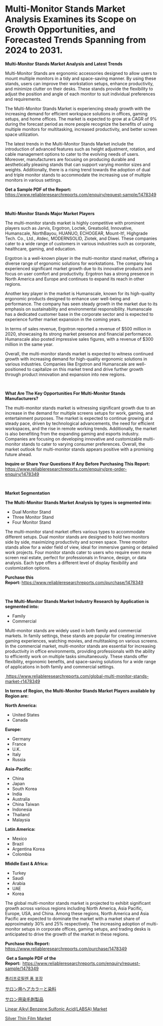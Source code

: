 <p><h1>Multi-Monitor Stands Market Analysis Examines its Scope on Growth Opportunities, and Forecasted Trends Spanning from 2024 to 2031.</h1></p><p><strong>Multi-Monitor Stands Market Analysis and Latest Trends</strong></p>
<p><p>Multi-Monitor Stands are ergonomic accessories designed to allow users to mount multiple monitors in a tidy and space-saving manner. By using these stands, users can improve their workstation setups, enhance productivity, and minimize clutter on their desks. These stands provide the flexibility to adjust the position and angle of each monitor to suit individual preferences and requirements.</p><p>The Multi-Monitor Stands Market is experiencing steady growth with the increasing demand for efficient workspace solutions in offices, gaming setups, and home offices. The market is expected to grow at a CAGR of 9% during the forecast period as more people recognize the benefits of using multiple monitors for multitasking, increased productivity, and better screen space utilization.</p><p>The latest trends in the Multi-Monitor Stands Market include the introduction of advanced features such as height adjustment, rotation, and cable management options to cater to the evolving needs of users. Moreover, manufacturers are focusing on producing durable and aesthetically pleasing stands that can support varying monitor sizes and weights. Additionally, there is a rising trend towards the adoption of dual and triple monitor stands to accommodate the increasing use of multiple monitors in various settings.</p></p>
<p><strong>Get a Sample PDF of the Report:&nbsp;</strong> <a href="https://www.reliableresearchreports.com/enquiry/request-sample/1478349">https://www.reliableresearchreports.com/enquiry/request-sample/1478349</a></p>
<p>&nbsp;</p>
<p><strong>Multi-Monitor Stands Major Market Players</strong></p>
<p><p>The multi-monitor stands market is highly competitive with prominent players such as Jarvis, Ergotron, Loctek, Greatsolid, Innovative, Humanscale, NorthBayou, HUANUO, ECHOGEAR, Mount-It!, Highgrade Tech. Co., Ltd., Atdec, MODERNSOLID, Ziotek, and Diwei. These companies cater to a wide range of customers in various industries such as corporate, healthcare, gaming, and education.</p><p>Ergotron is a well-known player in the multi-monitor stand market, offering a diverse range of ergonomic solutions for workstations. The company has experienced significant market growth due to its innovative products and focus on user comfort and productivity. Ergotron has a strong presence in North America and Europe and continues to expand its reach in other regions.</p><p>Another key player in the market is Humanscale, known for its high-quality ergonomic products designed to enhance user well-being and performance. The company has seen steady growth in the market due to its emphasis on sustainability and environmental responsibility. Humanscale has a dedicated customer base in the corporate sector and is expected to experience further market expansion in the coming years.</p><p>In terms of sales revenue, Ergotron reported a revenue of $500 million in 2020, showcasing its strong market presence and financial performance. Humanscale also posted impressive sales figures, with a revenue of $300 million in the same year.</p><p>Overall, the multi-monitor stands market is expected to witness continued growth with increasing demand for high-quality ergonomic solutions in various industries. Companies like Ergotron and Humanscale are well-positioned to capitalize on this market trend and drive further growth through product innovation and expansion into new regions.</p></p>
<p>&nbsp;</p>
<p><strong>What Are The Key Opportunities For Multi-Monitor Stands Manufacturers?</strong></p>
<p><p>The multi-monitor stands market is witnessing significant growth due to an increase in the demand for multiple screens setups for work, gaming, and entertainment purposes. The market is expected to continue growing at a steady pace, driven by technological advancements, the need for efficient workspaces, and the rise in remote working trends. Additionally, the market is also benefiting from the expanding gaming and esports industry. Companies are focusing on developing innovative and customizable multi-monitor stands to cater to varying consumer preferences. Overall, the market outlook for multi-monitor stands appears positive with a promising future ahead.</p></p>
<p><strong>Inquire or Share Your Questions If Any Before Purchasing This Report:</strong> <a href="https://www.reliableresearchreports.com/enquiry/pre-order-enquiry/1478349">https://www.reliableresearchreports.com/enquiry/pre-order-enquiry/1478349</a></p>
<p>&nbsp;</p>
<p><strong>Market Segmentation</strong></p>
<p><strong>The Multi-Monitor Stands Market Analysis by types is segmented into:</strong></p>
<p><ul><li>Dual Monitor Stand</li><li>Three Monitor Stand</li><li>Four Monitor Stand</li></ul></p>
<p><p>The multi-monitor stand market offers various types to accommodate different setups. Dual monitor stands are designed to hold two monitors side by side, maximizing productivity and screen space. Three monitor stands allow for a wider field of view, ideal for immersive gaming or detailed work projects. Four monitor stands cater to users who require even more screen real estate, perfect for professionals in finance, design, or data analysis. Each type offers a different level of display flexibility and customization options.</p></p>
<p><strong>Purchase this Report:&nbsp;</strong><a href="https://www.reliableresearchreports.com/purchase/1478349">https://www.reliableresearchreports.com/purchase/1478349</a></p>
<p>&nbsp;</p>
<p><strong>The Multi-Monitor Stands Market Industry Research by Application is segmented into:</strong></p>
<p><ul><li>Family</li><li>Commercial</li></ul></p>
<p><p>Multi-monitor stands are widely used in both family and commercial markets. In family settings, these stands are popular for creating immersive gaming experiences, watching movies, and multitasking on various screens. In the commercial market, multi-monitor stands are essential for increasing productivity in office environments, providing professionals with the ability to efficiently work on multiple tasks simultaneously. These stands offer flexibility, ergonomic benefits, and space-saving solutions for a wide range of applications in both family and commercial settings.</p></p>
<p><a href="https://www.reliableresearchreports.com/global-multi-monitor-stands-market-r1478349">&nbsp;https://www.reliableresearchreports.com/global-multi-monitor-stands-market-r1478349</a></p>
<p><strong>In terms of Region, the Multi-Monitor Stands Market Players available by Region are:</strong></p>
<p>
    <p> <strong> North America: </strong>
        <ul>
            <li>United States</li>
            <li>Canada</li>
        </ul>
        </p> 
    <p> <strong> Europe: </strong>
        <ul>
            <li>Germany</li>
            <li>France</li>
            <li>U.K.</li>
            <li>Italy</li>
            <li>Russia</li>
        </ul>
        </p> 
    <p> <strong> Asia-Pacific: </strong>
        <ul>
            <li>China</li>
            <li>Japan</li>
            <li>South Korea</li>
            <li>India</li>
            <li>Australia</li>
            <li>China Taiwan</li>
            <li>Indonesia</li>
            <li>Thailand</li>
            <li>Malaysia</li>
        </ul>
        </p> 
    <p> <strong> Latin America: </strong>
        <ul>
            <li>Mexico</li>
            <li>Brazil</li>
            <li>Argentina Korea</li>
            <li>Colombia</li>
        </ul>
        </p> 
    <p> <strong> Middle East & Africa: </strong>
        <ul>
            <li>Turkey</li>
            <li>Saudi</li>
            <li>Arabia</li>
            <li>UAE</li>
            <li>Korea</li>
        </ul>
    </p>
    </p>
<p><p>The global multi-monitor stands market is projected to exhibit significant growth across various regions including North America, Asia Pacific, Europe, USA, and China. Among these regions, North America and Asia Pacific are expected to dominate the market with a market share of approximately 30% and 25% respectively. The increasing adoption of multi-monitor setups in corporate offices, gaming setups, and trading desks is anticipated to drive the growth of the market in these regions.</p></p>
<p><strong>Purchase this Report: </strong><a href="https://www.reliableresearchreports.com/purchase/1478349">https://www.reliableresearchreports.com/purchase/1478349</a></p>
<p>&nbsp;<strong>Get a Sample PDF of the Report:&nbsp;&nbsp;</strong><a href="https://www.reliableresearchreports.com/enquiry/request-sample/1478349">https://www.reliableresearchreports.com/enquiry/request-sample/1478349</a></p>
<p><strong></strong></p>
<p><p><a href="https://github.com/asratman/Market-Research-Report-List-1/blob/main/741543287241.md">폴리프로필렌 폼 포장</a></p><p><a href="https://github.com/DudleyFerry/Market-Research-Report-List-1/blob/main/871054495596.md">サロン用ヘアカラーと染料</a></p><p><a href="https://github.com/DemarcusKuhlman/Market-Research-Report-List-1/blob/main/297178595595.md">サロン用染毛剤製品</a></p><p><a href="https://github.com/peachesmcdowel1/Market-Research-Report-List-3/blob/main/linear-alkyl-benzene-sulfonic-acidlabsa-market.md">Linear Alkyl Benzene Sulfonic Acid(LABSA) Market</a></p><p><a href="https://github.com/redneck06/Market-Research-Report-List-3/blob/main/silver-thin-film-market.md">Silver Thin Film Market</a></p></p>